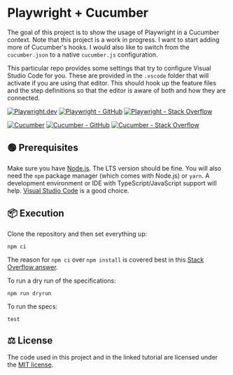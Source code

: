 # Playwright + Cucumber

The goal of this project is to show the usage of Playwright in a Cucumber context. Note that this project is a work in progress. I want to start adding more of Cucumber's hooks. I would also like to switch from the `cucumber.json` to a native `cucumber.js` configuration.

This particular repo provides some settings that try to configure Visual Studio Code for you. These are provided in the `.vscode` folder that will activate if you are using that editor. This should hook up the feature files and the step definitions so that the editor is aware of both and how they are connected.

[![Playwright.dev](https://img.shields.io/badge/Documentation-Playwright-1c8620.svg?logo=playwright)](https://playwright.dev/docs/intro)
[![Playwright - GitHub](https://img.shields.io/badge/GitHub-Playwright-1c8620.svg?logo=github)](https://github.com/microsoft/playwright/tree/main)
[![Playwright - Stack Overflow](https://img.shields.io/badge/stackoverflow-Playwright-e87922.svg?logo=stackoverflow)](https://stackoverflow.com/questions/tagged/playwright)

[![Cucumber](https://img.shields.io/badge/Documentation-Cucumber-23d96c.svg?logo=Cucumber)](https://cucumber.io/)
[![Cucumber - GitHub](https://img.shields.io/badge/GitHub-Cucumber-23d96c.svg?logo=github)](https://github.com/cucumber)
[![Cucumber - Stack Overflow](https://img.shields.io/badge/stackoverflow-Cucumber-e87922.svg?logo=stackoverflow)](https://stackoverflow.com/questions/tagged/cucumber)

## 🟢 Prerequisites

Make sure you have [Node.js](https://nodejs.org/en). The LTS version should be fine. You will also need the `npm` package manager (which comes with Node.js) or `yarn`. A development environment or IDE with TypeScript/JavaScript support will help. [Visual Studio Code](https://code.visualstudio.com/) is a good choice.

## 📦 Execution

Clone the repository and then set everything up:

```shell
npm ci
```

The reason for `npm ci` over `npm install` is covered best in this [Stack Overflow answer](https://stackoverflow.com/a/53325242).

To run a dry run of the specifications:

```shell
npm run dryrun
```

To run the specs:

```shell
test
```

## ⚖ License

The code used in this project and in the linked tutorial are licensed under the [MIT license](https://github.com/jeffnyman/playwright-cucumber/blob/main/LICENSE).
